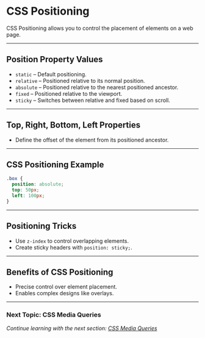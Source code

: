 # CSS Positioning

CSS Positioning allows you to control the placement of elements on a web page.

---

## **Position Property Values**

- `static` – Default positioning.
- `relative` – Positioned relative to its normal position.
- `absolute` – Positioned relative to the nearest positioned ancestor.
- `fixed` – Positioned relative to the viewport.
- `sticky` – Switches between relative and fixed based on scroll.

---

## **Top, Right, Bottom, Left Properties**

- Define the offset of the element from its positioned ancestor.

---

## **CSS Positioning Example**
```css
.box {
  position: absolute;
  top: 50px;
  left: 100px;
}
```

---

## **Positioning Tricks**

- Use `z-index` to control overlapping elements.
- Create sticky headers with `position: sticky;`.

---

## **Benefits of CSS Positioning**
- Precise control over element placement.
- Enables complex designs like overlays.

---

### **Next Topic: CSS Media Queries**  
*Continue learning with the next section: [CSS Media Queries](#)*


